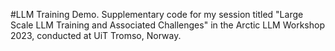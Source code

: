 #LLM Training Demo. Supplementary code for my session titled "Large Scale LLM Training and Associated Challenges" in the Arctic LLM Workshop 2023, conducted at UiT Tromso, Norway.

